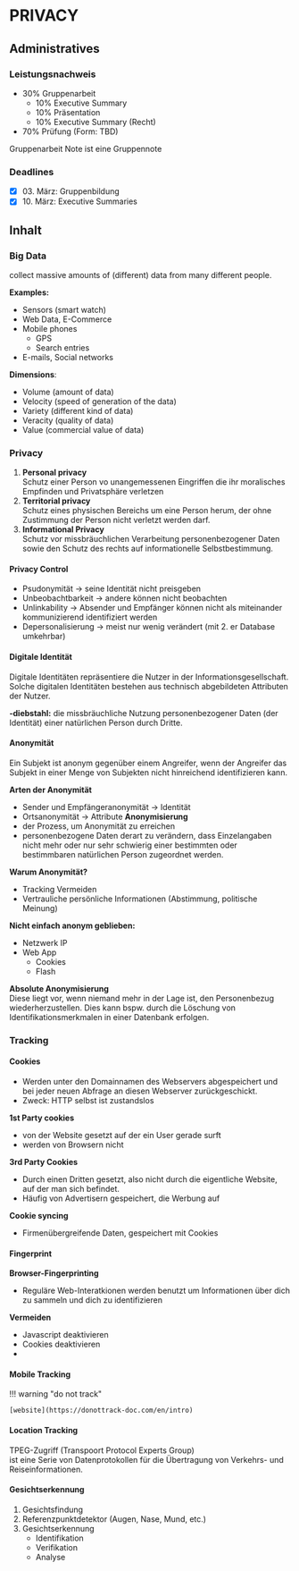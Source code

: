 # PRIVACY

## Administratives

### Leistungsnachweis

-   30% Gruppenarbeit
    -   10% Executive Summary
    -   10% Präsentation
    -   10% Executive Summary (Recht)
-   70% Prüfung (Form: TBD)

Gruppenarbeit Note ist eine Gruppennote

### Deadlines

-   [x] 03\. März: Gruppenbildung
-   [x] 10\. März: Executive Summaries

## Inhalt

### Big Data

collect massive amounts of (different) data from many different people.

**Examples:**

-   Sensors (smart watch)
-   Web Data, E-Commerce
-   Mobile phones
    -   GPS
    -   Search entries
-   E-mails, Social networks

**Dimensions**:

-   Volume (amount of data)
-   Velocity (speed of generation of the data)
-   Variety (different kind of data)
-   Veracity (quality of data)
-   Value (commercial value of data)

### Privacy

1. **Personal privacy**  
   Schutz einer Person vo unangemessenen Eingriffen die ihr moralisches Empfinden und Privatsphäre verletzen
2. **Territorial privacy**  
   Schutz eines physischen Bereichs um eine Person herum, der ohne Zustimmung der Person nicht verletzt werden darf.
3. **Informational Privacy**  
   Schutz vor missbräuchlichen Verarbeitung personenbezogener Daten sowie den Schutz des rechts auf informationelle Selbstbestimmung.

#### Privacy Control

-   Psudonymität -> seine Identität nicht preisgeben
-   Unbeobachtbarkeit -> andere können nicht beobachten
-   Unlinkability -> Absender und Empfänger können nicht als miteinander kommunizierend identifiziert werden
-   Depersonalisierung -> meist nur wenig verändert (mit 2. er Database umkehrbar)

#### Digitale Identität

Digitale Identitäten repräsentiere die Nutzer in der Informationsgesellschaft. Solche digitalen Identitäten bestehen aus technisch abgebildeten Attributen der Nutzer.

**-diebstahl:** die missbräuchliche Nutzung personenbezogener Daten (der Identität) einer natürlichen Person durch Dritte.

#### Anonymität

Ein Subjekt ist anonym gegenüber einem Angreifer, wenn der Angreifer das Subjekt in einer Menge von Subjekten nicht hinreichend identifizieren kann.

**Arten der Anonymität**

-   Sender und Empfängeranonymität -> Identität
-   Ortsanonymität -> Attribute
    **Anonymisierung**
-   der Prozess, um Anonymität zu erreichen
-   personenbezogene Daten derart zu verändern, dass Einzelangaben nicht mehr oder nur sehr schwierig einer bestimmten oder bestimmbaren natürlichen Person zugeordnet werden.

**Warum Anonymität?**

-   Tracking Vermeiden
-   Vertrauliche persönliche Informationen (Abstimmung, politische Meinung)

**Nicht einfach anonym geblieben:**

-   Netzwerk IP
-   Web App
    -   Cookies
    -   Flash

**Absolute Anonymisierung**  
Diese liegt vor, wenn niemand mehr in der Lage ist, den Personenbezug wiederherzustellen. Dies kann bspw. durch die Löschung von Identifikationsmerkmalen in einer Datenbank erfolgen.

### Tracking

#### Cookies

-   Werden unter den Domainnamen des Webservers abgespeichert und bei jeder neuen Abfrage an diesen Webserver zurückgeschickt.
-   Zweck: HTTP selbst ist zustandslos

**1st Party cookies**

-   von der Website gesetzt auf der ein User gerade surft
-   werden von Browsern nicht

**3rd Party Cookies**

-   Durch einen Dritten gesetzt, also nicht durch die eigentliche Website, auf der man sich befindet.
-   Häufig von Advertisern gespeichert, die Werbung auf

**Cookie syncing**

-   Firmenübergreifende Daten, gespeichert mit Cookies

#### Fingerprint

**Browser-Fingerprinting**

-   Reguläre Web-Interatkionen werden benutzt um Informationen über dich zu sammeln und dich zu identifizieren

**Vermeiden**

-   Javascript deaktivieren
-   Cookies deaktivieren
-

#### Mobile Tracking

!!! warning "do not track"

    [website](https://donottrack-doc.com/en/intro)

#### Location Tracking

TPEG-Zugriff (Transpoort Protocol Experts Group)  
ist eine Serie von Datenprotokollen für die Übertragung von Verkehrs- und Reiseinformationen.

#### Gesichtserkennung

1. Gesichtsfindung
2. Referenzpunktdetektor (Augen, Nase, Mund, etc.)
3. Gesichtserkennung
    - Identifikation
    - Verifikation
    - Analyse
